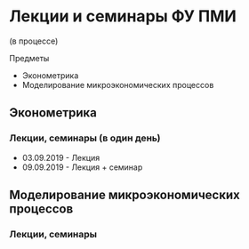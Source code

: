 ﻿# Лекции и семинары ФУ ПМИ 
(в процессе)

Предметы
* Эконометрика
* Моделирование микроэкономических процессов	

## Эконометрика
### Лекции, семинары (в один день)
* 03.09.2019 - Лекция
* 09.09.2019 - Лекция + семинар

## Моделирование микроэкономических процессов	
### Лекции, семинары 
